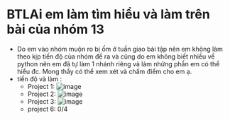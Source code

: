 # BTLAi em làm tìm hiểu và làm trên bài của nhóm 13
  - Do em vào nhóm muộn ro bị ốm ở tuần giao bài tập nên em không làm theo kịp tiến độ của nhóm đề ra và cũng do em không biết nhiều về python nên em đã tự làm 1 nhánh riêng và làm những phần em có thể hiểu đc. Mong thầy có thể xem xét và chấm điểm cho em ạ.
  - tiến độ và làm :
      + Project 1:
![image](https://github.com/TruongMinhDuc/BTLAi/assets/56502903/3ef64437-0346-42e4-bfc9-8e856455436d)
      + Project 2:
![image](https://github.com/TruongMinhDuc/BTLAi/assets/56502903/b33d7c7c-f843-4e60-b1e8-50e398cce2be)
      + Project 3:
![image](https://github.com/TruongMinhDuc/BTLAi/assets/56502903/e159be21-1bee-4cf9-9ec5-d8c9f84c902b)
      + project 6: 0/4
